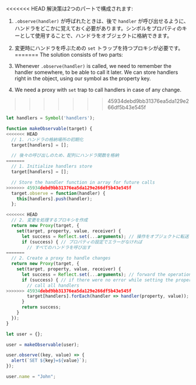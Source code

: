 <<<<<<< HEAD
解決策は2つのパートで構成されます:

1. `.observe(handler)` が呼ばれたときは、後で `handler` が呼び出せるように、ハンドラをどこかに覚えておく必要があります。シンボルをプロパティのキーとして使用することで、ハンドラをオブジェクトに格納できます。
2. 変更時にハンドラを呼ぶための `set` トラップを持つプロキシが必要です。
=======
The solution consists of two parts:

1. Whenever `.observe(handler)` is called, we need to remember the handler somewhere, to be able to call it later. We can store handlers right in the object, using our symbol as the property key.
2. We need a proxy with `set` trap to call handlers in case of any change.
>>>>>>> 45934debd9bb31376ea5da129e266df5b43e545f

```js run
let handlers = Symbol('handlers');

function makeObservable(target) {
<<<<<<< HEAD
  // 1. ハンドラの格納場所の初期化
  target[handlers] = [];

  // 後々の呼び出しのため、配列にハンドラ関数を格納
=======
  // 1. Initialize handlers store
  target[handlers] = [];

  // Store the handler function in array for future calls
>>>>>>> 45934debd9bb31376ea5da129e266df5b43e545f
  target.observe = function(handler) {
    this[handlers].push(handler);
  };

<<<<<<< HEAD
  // 2. 変更を処理するプロキシを作成
  return new Proxy(target, {
    set(target, property, value, receiver) {
      let success = Reflect.set(...arguments); // 操作をオブジェクトに転送
      if (success) { // プロパティの設定でエラーがなければ
        // すべてのハンドラを呼び出す
=======
  // 2. Create a proxy to handle changes
  return new Proxy(target, {
    set(target, property, value, receiver) {
      let success = Reflect.set(...arguments); // forward the operation to object
      if (success) { // if there were no error while setting the property
        // call all handlers
>>>>>>> 45934debd9bb31376ea5da129e266df5b43e545f
        target[handlers].forEach(handler => handler(property, value));
      }
      return success;
    }
  });
}

let user = {};

user = makeObservable(user);

user.observe((key, value) => {
  alert(`SET ${key}=${value}`);
});

user.name = "John";
```

